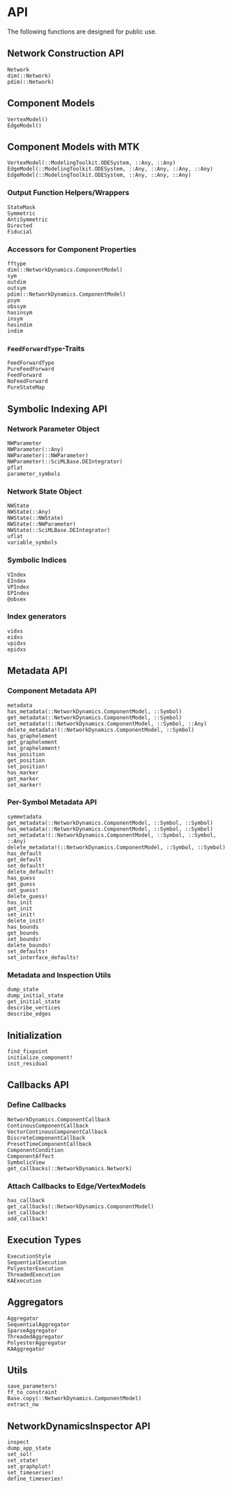 # API

The following functions are designed for public use.

## Network Construction API
```@docs
Network
dim(::Network)
pdim(::Network)
```

## Component Models
```@docs
VertexModel()
EdgeModel()
```

## Component Models with MTK
```@docs
VertexModel(::ModelingToolkit.ODESystem, ::Any, ::Any)
EdgeModel(::ModelingToolkit.ODESystem, ::Any, ::Any, ::Any, ::Any)
EdgeModel(::ModelingToolkit.ODESystem, ::Any, ::Any, ::Any)
```

### Output Function Helpers/Wrappers 
```@docs
StateMask
Symmetric
AntiSymmetric
Directed
Fiducial
```

### Accessors for Component Properties
```@docs
fftype
dim(::NetworkDynamics.ComponentModel)
sym
outdim
outsym
pdim(::NetworkDynamics.ComponentModel)
psym
obssym
hasinsym
insym
hasindim
indim
```

### `FeedForwardType`-Traits
```@docs
FeedForwardType
PureFeedForward
FeedForward
NoFeedForward
PureStateMap
```

## Symbolic Indexing API
### Network Parameter Object
```@docs
NWParameter
NWParameter(::Any)
NWParameter(::NWParameter)
NWParameter(::SciMLBase.DEIntegrator)
pflat
parameter_symbols
```

### Network State Object
```@docs
NWState
NWState(::Any)
NWState(::NWState)
NWState(::NWParameter)
NWState(::SciMLBase.DEIntegrator)
uflat
variable_symbols
```

### Symbolic Indices
```@docs
VIndex
EIndex
VPIndex
EPIndex
@obsex
```

### Index generators
```@docs
vidxs
eidxs
vpidxs
epidxs
```

## Metadata API
### Component Metadata API
```@docs
metadata
has_metadata(::NetworkDynamics.ComponentModel, ::Symbol)
get_metadata(::NetworkDynamics.ComponentModel, ::Symbol)
set_metadata!(::NetworkDynamics.ComponentModel, ::Symbol, ::Any)
delete_metadata!(::NetworkDynamics.ComponentModel, ::Symbol)
has_graphelement
get_graphelement
set_graphelement!
has_position
get_position
set_position!
has_marker
get_marker
set_marker!
```
### Per-Symbol Metadata API
```@docs
symmetadata
get_metadata(::NetworkDynamics.ComponentModel, ::Symbol, ::Symbol)
has_metadata(::NetworkDynamics.ComponentModel, ::Symbol, ::Symbol)
set_metadata!(::NetworkDynamics.ComponentModel, ::Symbol, ::Symbol, ::Any)
delete_metadata!(::NetworkDynamics.ComponentModel, ::Symbol, ::Symbol)
has_default
get_default
set_default!
delete_default!
has_guess
get_guess
set_guess!
delete_guess!
has_init
get_init
set_init!
delete_init!
has_bounds
get_bounds
set_bounds!
delete_bounds!
set_defaults!
set_interface_defaults!
```

### Metadata and Inspection Utils
```@docs
dump_state
dump_initial_state
get_initial_state
describe_vertices
describe_edges
```

## Initialization
```@docs
find_fixpoint
initialize_component!
init_residual
```

## Callbacks API
### Define Callbacks
```@docs
NetworkDynamics.ComponentCallback
ContinousComponentCallback
VectorContinousComponentCallback
DiscreteComponentCallback
PresetTimeComponentCallback
ComponentCondition
ComponentAffect
SymbolicView
get_callbacks(::NetworkDynamics.Network)
```
### Attach Callbacks to Edge/VertexModels
```@docs
has_callback
get_callbacks(::NetworkDynamics.ComponentModel)
set_callback!
add_callback!
```

## Execution Types
```@docs
ExecutionStyle
SequentialExecution
PolyesterExecution
ThreadedExecution
KAExecution
```

## Aggregators
```@docs
Aggregator
SequentialAggregator
SparseAggregator
ThreadedAggregator
PolyesterAggregator
KAAggregator
```

## Utils
```@docs
save_parameters!
ff_to_constraint
Base.copy(::NetworkDynamics.ComponentModel)
extract_nw
```

## NetworkDynamicsInspector API
```@docs
inspect
dump_app_state
set_sol!
set_state!
set_graphplot!
set_timeseries!
define_timeseries!
```
